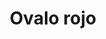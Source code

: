 ---
title: Ovalo rojo
date: 
draft: false

# descripcion
description : Anillo de plata 925

materials: Plata 925

color: Plateado

dimensions: 17ml diámetro

code: 05-23-0594

type: "Anillos"

categories: [destacados]

# Images
# first image will be shown in the product page
images:
  # - image: "images/path_to_image"
  # La ubicacion de las imagenes es imagenes/Anillos/Anillos.Plata/05-23-0594-ovalo-rojo
  - image: "./images/anillos/plata/05-23-0594.JPG"
---